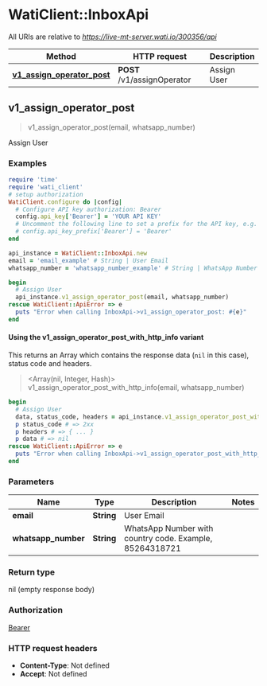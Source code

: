 # WatiClient::InboxApi

All URIs are relative to *https://live-mt-server.wati.io/300356/api*

| Method | HTTP request | Description |
| ------ | ------------ | ----------- |
| [**v1_assign_operator_post**](InboxApi.md#v1_assign_operator_post) | **POST** /v1/assignOperator | Assign User |


## v1_assign_operator_post

> v1_assign_operator_post(email, whatsapp_number)

Assign User

### Examples

```ruby
require 'time'
require 'wati_client'
# setup authorization
WatiClient.configure do |config|
  # Configure API key authorization: Bearer
  config.api_key['Bearer'] = 'YOUR API KEY'
  # Uncomment the following line to set a prefix for the API key, e.g. 'Bearer' (defaults to nil)
  # config.api_key_prefix['Bearer'] = 'Bearer'
end

api_instance = WatiClient::InboxApi.new
email = 'email_example' # String | User Email
whatsapp_number = 'whatsapp_number_example' # String | WhatsApp Number with country code. Example, 85264318721

begin
  # Assign User
  api_instance.v1_assign_operator_post(email, whatsapp_number)
rescue WatiClient::ApiError => e
  puts "Error when calling InboxApi->v1_assign_operator_post: #{e}"
end
```

#### Using the v1_assign_operator_post_with_http_info variant

This returns an Array which contains the response data (`nil` in this case), status code and headers.

> <Array(nil, Integer, Hash)> v1_assign_operator_post_with_http_info(email, whatsapp_number)

```ruby
begin
  # Assign User
  data, status_code, headers = api_instance.v1_assign_operator_post_with_http_info(email, whatsapp_number)
  p status_code # => 2xx
  p headers # => { ... }
  p data # => nil
rescue WatiClient::ApiError => e
  puts "Error when calling InboxApi->v1_assign_operator_post_with_http_info: #{e}"
end
```

### Parameters

| Name | Type | Description | Notes |
| ---- | ---- | ----------- | ----- |
| **email** | **String** | User Email |  |
| **whatsapp_number** | **String** | WhatsApp Number with country code. Example, 85264318721 |  |

### Return type

nil (empty response body)

### Authorization

[Bearer](../README.md#Bearer)

### HTTP request headers

- **Content-Type**: Not defined
- **Accept**: Not defined

